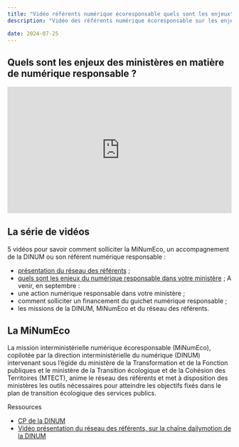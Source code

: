 ```yaml
---
title: "Vidéo référents numérique écoresponsable quels sont les enjeux"
description: "Vidéo des référents numérique écoresponsable sur les enjeux des ministères "

date: 2024-07-25
---
```

<!-- image: /img/videos/miniserie/vignette-miniserie-episode2.webp -->

<!-- ![]({{ image }}) -->

## Quels sont les enjeux des ministères en matière de numérique responsable ?

<div style="position:relative;padding-bottom:56.25%;height:0;overflow:hidden;"> <iframe style="width:100%;height:100%;position:absolute;left:0px;top:0px;overflow:hidden" frameborder="0" type="text/html" src="https://www.dailymotion.com/embed/video/x9368gg" width="100%" height="100%" allowfullscreen title="Dailymotion Video Player" > </iframe> </div>

## La série de vidéos

5 vidéos pour savoir comment solliciter la MiNumEco, un accompagnement de la DINUM ou son référent numérique responsable :
* [présentation du réseau des référents](https://www.dailymotion.com/video/x92eo5e) ;
* [quels sont les enjeux du numérique responsable dans votre ministère](https://dai.ly/x9368gg) ;
A venir, en septembre :
* une action numérique responsable dans votre ministère ;
* comment solliciter un financement du guichet numérique responsable ;
* les missions de la DINUM, MiNumEco et du réseau des référents.

## La MiNumEco

La mission interministérielle numérique écoresponsable (MiNumEco), copilotée par la direction interministérielle du numérique (DINUM) intervenant sous l’égide du ministère de la Transformation et de la Fonction publiques et le ministère de la Transition écologique et de la Cohésion des Territoires (MTECT), anime le réseau des référents et met à disposition des ministères les outils nécessaires pour atteindre les objectifs fixés dans le plan de transition écologique des services publics.

<div class="fr-highlight">

Ressources

* [CP de la DINUM](/docs/2024/CP_NUMERIQUE_ECORESPONSABLE_REFERENTS_MINISTERIELS_SERIE_VIDEO.docx)
* [Vidéo présentation du réseau des référents, sur la chaîne dailymotion de la DINUM](https://www.dailymotion.com/video/x92eo5e)

</div>
